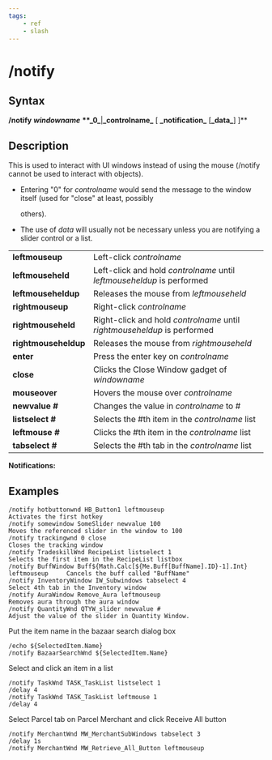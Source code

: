 ```yaml
---
tags:
    - ref
    - slash
---
```

# /notify

## Syntax

**/notify** _**windowname**_ **\*\*\_**0**\_**\|**\_**controlname**\_** [ **\_**notification**\_** \[**\_**data**\_**\] ]\*\*

## Description

This is used to interact with UI windows instead of using the mouse (/notify cannot be used to interact with objects).

* Entering "0" for _controlname_ would send the message to the window itself \(used for "close" at least, possibly

  others\).

* The use of _data_ will usually not be necessary unless you are notifying a slider control or a list.

|  |  |
| :--- | :--- |
| **leftmouseup** | Left-click _controlname_ |
| **leftmouseheld** | Left-click and hold _controlname_ until _leftmouseheldup_ is performed |
| **leftmouseheldup** | Releases the mouse from _leftmouseheld_ |
| **rightmouseup** | Right-click _controlname_ |
| **rightmouseheld** | Right-click and hold _controlname_ until _rightmouseheldup_ is performed |
| **rightmouseheldup** | Releases the mouse from _rightmouseheld_ |
| **enter** | Press the enter key on _controlname_ |
| **close** | Clicks the Close Window gadget of _windowname_ |
| **mouseover** | Hovers the mouse over _controlname_ |
| **newvalue \#** | Changes the value in _controlname_ to \# |
| **listselect \#** | Selects the \#th item in the _controlname_ list |
| **leftmouse \#** | Clicks the \#th item in the _controlname_ list |
| **tabselect \#** | Selects the \#th tab in the _controlname_ list |

**Notifications:**

## Examples

```text
/notify hotbuttonwnd HB_Button1 leftmouseup                                        Activates the first hotkey 
/notify somewindow SomeSlider newvalue 100                                         Moves the referenced slider in the window to 100 
/notify trackingwnd 0 close                                                        Closes the tracking window 
/notify TradeskillWnd RecipeList listselect 1                                      Selects the first item in the RecipeList listbox
/notify BuffWindow Buff${Math.Calc[${Me.Buff[BuffName].ID}-1].Int} leftmouseup     Cancels the buff called "BuffName"
/notify InventoryWindow IW_Subwindows tabselect 4                                  Select 4th tab in the Inventory window  
/notify AuraWindow Remove_Aura leftmouseup                                         Removes aura through the aura window
/notify QuantityWnd QTYW_slider newvalue #                                         Adjust the value of the slider in Quantity Window.
```

Put the item name in the bazaar search dialog box

```text
/echo ${SelectedItem.Name}
/notify BazaarSearchWnd ${SelectedItem.Name}
```

Select and click an item in a list

```text
/notify TaskWnd TASK_TaskList listselect 1
/delay 4
/notify TaskWnd TASK_TaskList leftmouse 1
/delay 4
```

Select Parcel tab on Parcel Merchant and click Receive All button

```text
/notify MerchantWnd MW_MerchantSubWindows tabselect 3
/delay 1s
/notify MerchantWnd MW_Retrieve_All_Button leftmouseup
```

